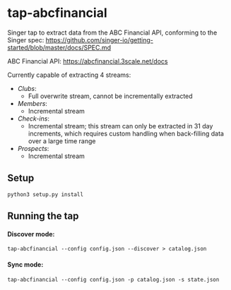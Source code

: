# tap-abcfinancial

Singer tap to extract data from the ABC Financial API, conforming to the Singer
spec: https://github.com/singer-io/getting-started/blob/master/docs/SPEC.md

ABC Financial API: https://abcfinancial.3scale.net/docs

Currently capable of extracting 4 streams:

- *Clubs*:
  - Full overwrite stream, cannot be incrementally extracted
- *Members*:
  - Incremental stream
- *Check-ins*:
  - Incremental stream; this stream can only be extracted in 31 day increments, which
  requires custom handling when back-filling data over a large time range
- *Prospects*:
  - Incremental stream

## Setup

`python3 setup.py install`

## Running the tap

#### Discover mode:

`tap-abcfinancial --config config.json --discover > catalog.json`

#### Sync mode:

`tap-abcfinancial --config config.json -p catalog.json -s state.json`